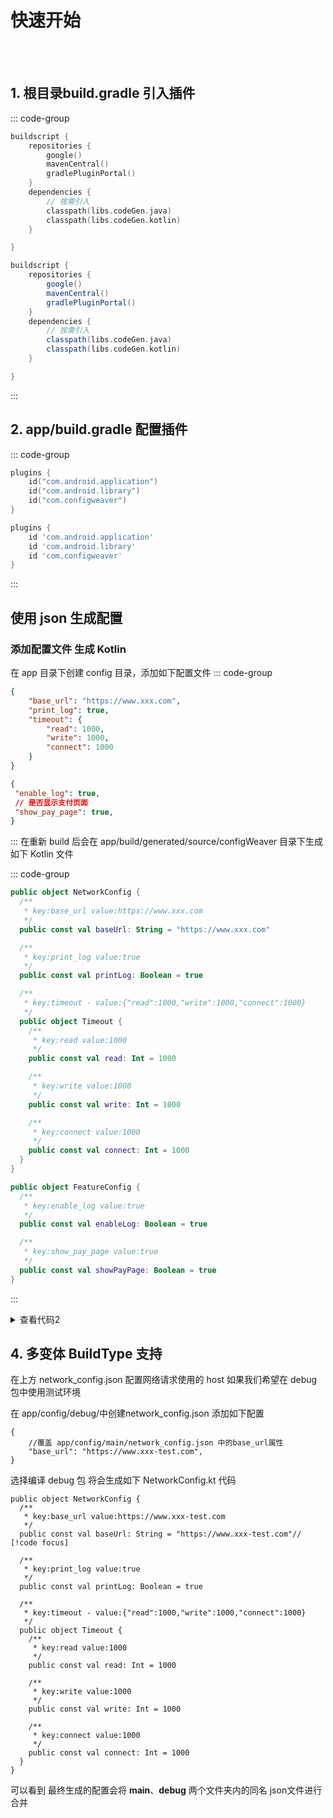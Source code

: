 # 快速开始
<br>
<Badge type="tip" text="^1.9.0" /><br>

## 1. 根目录build.gradle 引入插件
::: code-group

```kotlin [build.gradle.kts]
buildscript {
    repositories {
        google()
        mavenCentral()
        gradlePluginPortal()
    }
    dependencies {
        // 按需引入
        classpath(libs.codeGen.java)
        classpath(libs.codeGen.kotlin)
    }

}
```
```groovy [build.gradle]
buildscript {
    repositories {
        google()
        mavenCentral()
        gradlePluginPortal()
    }
    dependencies {
        // 按需引入
        classpath(libs.codeGen.java)
        classpath(libs.codeGen.kotlin)
    }

}
```
:::
## 2. app/build.gradle 配置插件
::: code-group

```kotlin [app/build.gradle.kts]
plugins {
    id("com.android.application")
    id("com.android.library")
    id("com.configweaver")
}
```
```groovy [app/build.gradle]
plugins {
    id 'com.android.application'
    id 'com.android.library'
    id 'com.configweaver'
}
```
:::
## 使用 json 生成配置

### 添加配置文件 生成 Kotlin
在 app 目录下创建 config 目录，添加如下配置文件
::: code-group
```json [app/config/main/network_config.json]
{
    "base_url": "https://www.xxx.com",
    "print_log": true,
    "timeout": {
        "read": 1000,
        "write": 1000,
        "connect": 1000
    }
}
```
```json [app/config/main/feature_config.json]
{
 "enable_log": true,
 // 是否显示支付页面
 "show_pay_page": true,
}
```
::: 
在重新 build 后会在 app/build/generated/source/configWeaver 目录下生成如下 Kotlin 文件

::: code-group
```kotlin [NetworkConfig.kt]
public object NetworkConfig {
  /**
   * key:base_url value:https://www.xxx.com
   */
  public const val baseUrl: String = "https://www.xxx.com"

  /**
   * key:print_log value:true
   */
  public const val printLog: Boolean = true

  /**
   * key:timeout - value:{"read":1000,"write":1000,"connect":1000}
   */
  public object Timeout {
    /**
     * key:read value:1000
     */
    public const val read: Int = 1000

    /**
     * key:write value:1000
     */
    public const val write: Int = 1000

    /**
     * key:connect value:1000
     */
    public const val connect: Int = 1000
  }
}
```
```kotlin [FeatureConfig.kt]
public object FeatureConfig {
  /**
   * key:enable_log value:true
   */
  public const val enableLog: Boolean = true

  /**
   * key:show_pay_page value:true
   */
  public const val showPayPage: Boolean = true
}
```
:::

<details>
  <summary>查看代码2</summary>

``` vue
<template>
  <el-button type="primary">主要按钮</el-button>
  <el-button type="success">绿色按钮</el-button>
  <el-button type="info">灰色按钮</el-button>
  <el-button type="warning">黄色按钮</el-button>
  <el-button type="danger">红色按钮</el-button>
</template>
```

</details>

## 4. 多变体 BuildType 支持
在上方 network_config.json 配置网络请求使用的 host
如果我们希望在 debug 包中使用测试环境 

在 app/config/debug/中创建network_config.json 添加如下配置
```json{2}
{
    //覆盖 app/config/main/network_config.json 中的base_url属性
    "base_url": "https://www.xxx-test.com",
}
```
选择编译 debug 包 将会生成如下 NetworkConfig.kt 代码
```kotlin{3,5}
public object NetworkConfig {
  /**
   * key:base_url value:https://www.xxx-test.com
   */
  public const val baseUrl: String = "https://www.xxx-test.com"// [!code focus]

  /**
   * key:print_log value:true
   */
  public const val printLog: Boolean = true

  /**
   * key:timeout - value:{"read":1000,"write":1000,"connect":1000}
   */
  public object Timeout {
    /**
     * key:read value:1000
     */
    public const val read: Int = 1000

    /**
     * key:write value:1000
     */
    public const val write: Int = 1000

    /**
     * key:connect value:1000
     */
    public const val connect: Int = 1000
  }
}
```
可以看到 最终生成的配置会将 **main**、**debug** 两个文件夹内的同名 json文件进行合并






